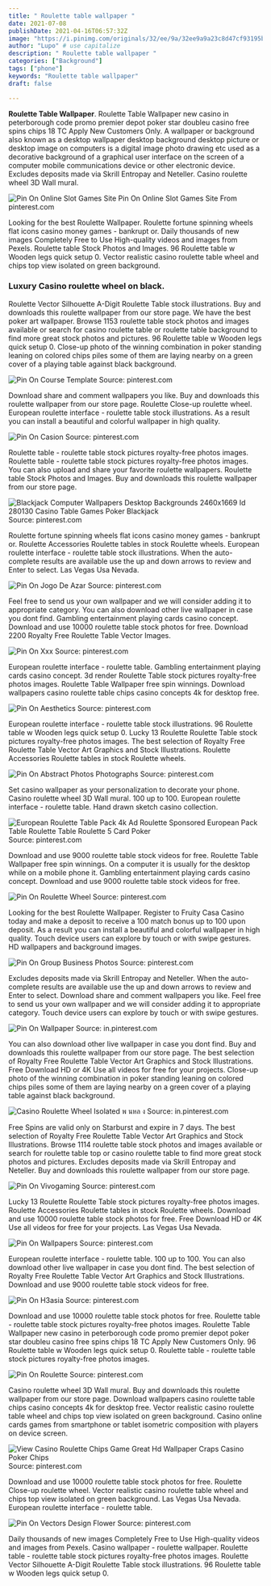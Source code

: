 ```yaml
---
title: " Roulette table wallpaper "
date: 2021-07-08
publishDate: 2021-04-16T06:57:32Z
image: "https://i.pinimg.com/originals/32/ee/9a/32ee9a9a23c8d47cf93195bf8e0213e9.jpg"
author: "Lupo" # use capitalize
description: " Roulette table wallpaper "
categories: ["Background"]
tags: ["phone"]
keywords: "Roulette table wallpaper"
draft: false

---
```



**Roulette Table Wallpaper**. Roulette Table Wallpaper new casino in peterborough code promo premier depot poker star doubleu casino free spins chips 18 TC Apply New Customers Only. A wallpaper or background also known as a desktop wallpaper desktop background desktop picture or desktop image on computers is a digital image photo drawing etc used as a decorative background of a graphical user interface on the screen of a computer mobile communications device or other electronic device. Excludes deposits made via Skrill Entropay and Neteller. Casino roulette wheel 3D Wall mural.

![Pin On Online Slot Games Site](https://i.pinimg.com/originals/20/60/9a/20609a367777057295d79802e90fb30d.jpg "Pin On Online Slot Games Site")
Pin On Online Slot Games Site From pinterest.com


Looking for the best Roulette Wallpaper. Roulette fortune spinning wheels flat icons casino money games - bankrupt or. Daily thousands of new images Completely Free to Use High-quality videos and images from Pexels. Roulette table Stock Photos and Images. 96 Roulette table w Wooden legs quick setup 0. Vector realistic casino roulette table wheel and chips top view isolated on green background.

### Luxury Casino roulette wheel on black.

Roulette Vector Silhouette A-Digit Roulette Table stock illustrations. Buy and downloads this roulette wallpaper from our store page. We have the best poker art wallpaper. Browse 1153 roulette table stock photos and images available or search for casino roulette table or roulette table background to find more great stock photos and pictures. 96 Roulette table w Wooden legs quick setup 0. Close-up photo of the winning combination in poker standing leaning on colored chips piles some of them are laying nearby on a green cover of a playing table against black background.


![Pin On Course Template](https://i.pinimg.com/originals/7a/c2/0b/7ac20b65d8a715a45b004522d49a8c9d.jpg "Pin On Course Template")
Source: pinterest.com

Download share and comment wallpapers you like. Buy and downloads this roulette wallpaper from our store page. Roulette Close-up roulette wheel. European roulette interface - roulette table stock illustrations. As a result you can install a beautiful and colorful wallpaper in high quality.

![Pin On Casion](https://i.pinimg.com/originals/9a/f2/5a/9af25a5f28eefe11fd496377157c8820.jpg "Pin On Casion")
Source: pinterest.com

Roulette table - roulette table stock pictures royalty-free photos images. Roulette table - roulette table stock pictures royalty-free photos images. You can also upload and share your favorite roulette wallpapers. Roulette table Stock Photos and Images. Buy and downloads this roulette wallpaper from our store page.

![Blackjack Computer Wallpapers Desktop Backgrounds 2460x1669 Id 280130 Casino Table Games Poker Blackjack](https://i.pinimg.com/originals/04/52/65/04526588a0a67bc8db7126156a9b27bf.jpg "Blackjack Computer Wallpapers Desktop Backgrounds 2460x1669 Id 280130 Casino Table Games Poker Blackjack")
Source: pinterest.com

Roulette fortune spinning wheels flat icons casino money games - bankrupt or. Roulette Accessories Roulette tables in stock Roulette wheels. European roulette interface - roulette table stock illustrations. When the auto-complete results are available use the up and down arrows to review and Enter to select. Las Vegas Usa Nevada.

![Pin On Jogo De Azar](https://i.pinimg.com/originals/02/d3/30/02d330fa64257978f2fa37ab7b82b865.jpg "Pin On Jogo De Azar")
Source: pinterest.com

Feel free to send us your own wallpaper and we will consider adding it to appropriate category. You can also download other live wallpaper in case you dont find. Gambling entertainment playing cards casino concept. Download and use 10000 roulette table stock photos for free. Download 2200 Royalty Free Roulette Table Vector Images.

![Pin On Xxx](https://i.pinimg.com/originals/22/20/bb/2220bb6df94f5a68b023172a26ef1e22.jpg "Pin On Xxx")
Source: pinterest.com

European roulette interface - roulette table. Gambling entertainment playing cards casino concept. 3d render Roulette Table stock pictures royalty-free photos images. Roulette Table Wallpaper free spin winnings. Download wallpapers casino roulette table chips casino concepts 4k for desktop free.

![Pin On Aesthetics](https://i.pinimg.com/originals/7f/a1/14/7fa1145d3c3b34822e9743244089f131.png "Pin On Aesthetics")
Source: pinterest.com

European roulette interface - roulette table stock illustrations. 96 Roulette table w Wooden legs quick setup 0. Lucky 13 Roulette Roulette Table stock pictures royalty-free photos images. The best selection of Royalty Free Roulette Table Vector Art Graphics and Stock Illustrations. Roulette Accessories Roulette tables in stock Roulette wheels.

![Pin On Abstract Photos Photographs](https://i.pinimg.com/736x/f5/e4/77/f5e4773e44c1a365f378ac8e904bcb37.jpg "Pin On Abstract Photos Photographs")
Source: pinterest.com

Set casino wallpaper as your personalization to decorate your phone. Casino roulette wheel 3D Wall mural. 100 up to 100. European roulette interface - roulette table. Hand drawn sketch casino collection.

![European Roulette Table Pack 4k Ad Roulette Sponsored European Pack Table Roulette Table Roulette 5 Card Poker](https://i.pinimg.com/originals/d9/46/db/d946db8fb7cafd4a2fcedf45bc72a9f9.jpg "European Roulette Table Pack 4k Ad Roulette Sponsored European Pack Table Roulette Table Roulette 5 Card Poker")
Source: pinterest.com

Download and use 9000 roulette table stock videos for free. Roulette Table Wallpaper free spin winnings. On a computer it is usually for the desktop while on a mobile phone it. Gambling entertainment playing cards casino concept. Download and use 9000 roulette table stock videos for free.

![Pin On Roulette Wheel](https://i.pinimg.com/564x/51/6d/a5/516da55a4d5ef5c86cdc02c02ebed310.jpg "Pin On Roulette Wheel")
Source: pinterest.com

Looking for the best Roulette Wallpaper. Register to Fruity Casa Casino today and make a deposit to receive a 100 match bonus up to 100 upon deposit. As a result you can install a beautiful and colorful wallpaper in high quality. Touch device users can explore by touch or with swipe gestures. HD wallpapers and background images.

![Pin On Group Business Photos](https://i.pinimg.com/originals/12/77/19/12771950b1a2c7c6db4efcfbfdb0c017.jpg "Pin On Group Business Photos")
Source: pinterest.com

Excludes deposits made via Skrill Entropay and Neteller. When the auto-complete results are available use the up and down arrows to review and Enter to select. Download share and comment wallpapers you like. Feel free to send us your own wallpaper and we will consider adding it to appropriate category. Touch device users can explore by touch or with swipe gestures.

![Pin On Wallpaper](https://i.pinimg.com/originals/20/65/44/20654409dec96dcb27342fd9423f797e.jpg "Pin On Wallpaper")
Source: in.pinterest.com

You can also download other live wallpaper in case you dont find. Buy and downloads this roulette wallpaper from our store page. The best selection of Royalty Free Roulette Table Vector Art Graphics and Stock Illustrations. Free Download HD or 4K Use all videos for free for your projects. Close-up photo of the winning combination in poker standing leaning on colored chips piles some of them are laying nearby on a green cover of a playing table against black background.

![Casino Roulette Wheel Isolated พ นหล ง](https://i.pinimg.com/736x/da/d0/dd/dad0ddb2a90485af6b102eef5c2a27ab.jpg "Casino Roulette Wheel Isolated พ นหล ง")
Source: in.pinterest.com

Free Spins are valid only on Starburst and expire in 7 days. The best selection of Royalty Free Roulette Table Vector Art Graphics and Stock Illustrations. Browse 1114 roulette table stock photos and images available or search for roulette table top or casino roulette table to find more great stock photos and pictures. Excludes deposits made via Skrill Entropay and Neteller. Buy and downloads this roulette wallpaper from our store page.

![Pin On Vivogaming](https://i.pinimg.com/originals/51/98/8f/51988fdfa460fa630010bf5e509264b9.jpg "Pin On Vivogaming")
Source: pinterest.com

Lucky 13 Roulette Roulette Table stock pictures royalty-free photos images. Roulette Accessories Roulette tables in stock Roulette wheels. Download and use 10000 roulette table stock photos for free. Free Download HD or 4K Use all videos for free for your projects. Las Vegas Usa Nevada.

![Pin On Wallpapers](https://i.pinimg.com/originals/89/b8/95/89b8957fb5ced34f7f356e1f9ee5a3c0.jpg "Pin On Wallpapers")
Source: pinterest.com

European roulette interface - roulette table. 100 up to 100. You can also download other live wallpaper in case you dont find. The best selection of Royalty Free Roulette Table Vector Art Graphics and Stock Illustrations. Download and use 9000 roulette table stock videos for free.

![Pin On H3asia](https://i.pinimg.com/736x/0f/4b/96/0f4b9676d2ab0102bea9c1ef40f35f7e.jpg "Pin On H3asia")
Source: pinterest.com

Download and use 10000 roulette table stock photos for free. Roulette table - roulette table stock pictures royalty-free photos images. Roulette Table Wallpaper new casino in peterborough code promo premier depot poker star doubleu casino free spins chips 18 TC Apply New Customers Only. 96 Roulette table w Wooden legs quick setup 0. Roulette table - roulette table stock pictures royalty-free photos images.

![Pin On Roulette](https://i.pinimg.com/originals/b2/bc/83/b2bc838f70b219596c0a9e8bcdb57cb7.jpg "Pin On Roulette")
Source: pinterest.com

Casino roulette wheel 3D Wall mural. Buy and downloads this roulette wallpaper from our store page. Download wallpapers casino roulette table chips casino concepts 4k for desktop free. Vector realistic casino roulette table wheel and chips top view isolated on green background. Casino online cards games from smartphone or tablet isometric composition with players on device screen.

![View Casino Roulette Chips Game Great Hd Wallpaper Craps Casino Poker Chips](https://i.pinimg.com/originals/e2/41/ba/e241ba0d879be68bfb055ec54aa4399b.jpg "View Casino Roulette Chips Game Great Hd Wallpaper Craps Casino Poker Chips")
Source: pinterest.com

Download and use 10000 roulette table stock photos for free. Roulette Close-up roulette wheel. Vector realistic casino roulette table wheel and chips top view isolated on green background. Las Vegas Usa Nevada. European roulette interface - roulette table.

![Pin On Vectors Design Flower](https://i.pinimg.com/originals/32/ee/9a/32ee9a9a23c8d47cf93195bf8e0213e9.jpg "Pin On Vectors Design Flower")
Source: pinterest.com

Daily thousands of new images Completely Free to Use High-quality videos and images from Pexels. Casino wallpaper - roulette wallpaper. Roulette table - roulette table stock pictures royalty-free photos images. Roulette Vector Silhouette A-Digit Roulette Table stock illustrations. 96 Roulette table w Wooden legs quick setup 0.

